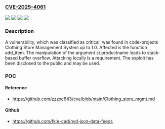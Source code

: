 ### [CVE-2025-4061](https://cve.mitre.org/cgi-bin/cvename.cgi?name=CVE-2025-4061)
![](https://img.shields.io/static/v1?label=Product&message=Clothing%20Store%20Management%20System&color=blue)
![](https://img.shields.io/static/v1?label=Version&message=%3D%201.0%20&color=brighgreen)
![](https://img.shields.io/static/v1?label=Vulnerability&message=Memory%20Corruption&color=brighgreen)
![](https://img.shields.io/static/v1?label=Vulnerability&message=Stack-based%20Buffer%20Overflow&color=brighgreen)

### Description

A vulnerability, which was classified as critical, was found in code-projects Clothing Store Management System up to 1.0. Affected is the function add_item. The manipulation of the argument st.productname leads to stack-based buffer overflow. Attacking locally is a requirement. The exploit has been disclosed to the public and may be used.

### POC

#### Reference
- https://github.com/zzzxc643/cve/blob/main/Clothing_store_mgmt.md

#### Github
- https://github.com/fkie-cad/nvd-json-data-feeds

